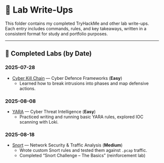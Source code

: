 # 📝 Lab Write-Ups

This folder contains my completed TryHackMe and other lab write-ups.  
Each entry includes commands, rules, and key takeaways, written in a consistent format for study and portfolio purposes.  

---

## 📅 Completed Labs (by Date)

### 2025-07-28
- [Cyber Kill Chain](./cyber-kill-chain-2025-07-28.md) — Cyber Defence Frameworks (**Easy**)
  - Learned how to break intrusions into phases and map defensive actions.  

### 2025-08-08
- [YARA](./yara-2025-08-08.md) — Cyber Threat Intelligence (**Easy**)  
  - Practiced writing and running basic YARA rules, explored IOC scanning with Loki.
    
### 2025-08-18
- [Snort](./snort-2025-08-18.md) — Network Security & Traffic Analysis (**Medium**)  
  - Wrote custom Snort rules and tested them against `.pcap` traffic.  
  - Completed “Snort Challenge – The Basics” (reinforcement lab)
